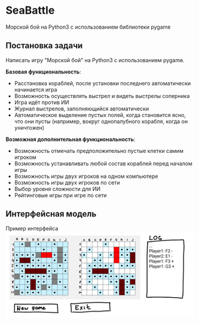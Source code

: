 # SeaBattle
Морской бой на Python3 с использованием библиотеки pygame

## Постановка задачи
Написать игру "Морской бой" на Python3 с использованием pygame.

**Базовая функциональность**:
* Расстановка кораблей, после установки последнего автоматически начинается игра
* Возможность осуществлять выстрел и видеть выстрелы соперника
* Игра идёт против ИИ
* Журнал выстрелов, заполняющийся автоматически
* Автоматическое выделение пустых полей, когда становится ясно, что они пусты (например, вокруг однопалубного корабля, когда он уничтожен)

**Возможная дополнительная функциональность**:
* Возможность отмечать предположительно пустые клетки самим игроком
* Возможность устанавливать любой состав кораблей перед началом игры
* Возможность игры двух игроков на одном компьютере
* Возможность игры двух игроков по сети
* Выбор уровня сложности для ИИ
* Рейтинговые игры при игре по сети

## Интерфейсная модель
Пример интерфейса
<img src="readme_files/battle_interface.jpg">
